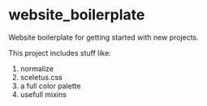 # website_boilerplate
Website boilerplate for getting started with new projects.

This project includes stuff like:
1. normalize
2. sceletus.css
3. a full color palette
4. usefull mixins
